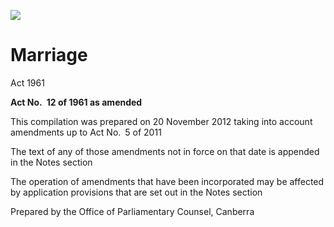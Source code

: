![](http://www.comlaw.gov.au/Details/C2012C00837/Html/9a8c4ac0-59e4-4091-86d4-40cf5619567e_files/image001.gif)

# <span style="font-family:" New="">Marriage
Act 1961</span>

**Act No. 12 of 1961 as amended**

This compilation was prepared on 20 November 2012 taking into account amendments up to Act No.&#8194;5 of 2011

The text of any of those amendments not in force on that date is appended in the Notes section

The operation of amendments that have been incorporated may be  affected by application provisions that are set out in the Notes section

Prepared by the Office of Parliamentary Counsel, Canberra
